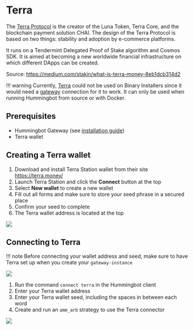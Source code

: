 # Terra

The [Terra Protocol](https://terra.money/) is the creator of the Luna Token, Terra Core, and the blockchain payment solution CHAI. The design of the Terra Protocol is based on two things: stability and adoption by e-commerce platforms.

It runs on a Tendermint Delegated Proof of Stake algorithm and Cosmos SDK. It is aimed at becoming a new worldwide financial infrastructure on which different DApps can be created.

Source: https://medium.com/stakin/what-is-terra-money-8eb1dcb314d2

!!! warning
    Currently, [Terra](/connectors/terra) could not be used on Binary Installers since it would need a [gateway](https://docs.hummingbot.io/gateway/installation/#what-is-hummingbot-gateway) connection for it to work. It can only be used when running Hummingbot from source or with Docker.

## Prerequisites

- Hummingbot Gateway (see [installation guide](/gateway/installation/))
- Terra wallet

## Creating a Terra wallet

1. Download and install Terra Station wallet from their site https://terra.money/
2. Launch Terra Station and click the **Connect** button at the top
3. Select **New wallet** to create a new wallet
4. Fill out all forms and make sure to store your seed phrase in a secured place
5. Confirm your seed to complete
6. The Terra wallet address is located at the top

![](/assets/img/terra-create-wallet.gif)

## Connecting to Terra

!!! note
    Before connecting your wallet address and seed, make sure to have Terra set up when you create your `gateway-instance`

![](/assets/img/terra_setup.png)

1. Run the command `connect terra` in the Hummingbot client
2. Enter your Terra wallet address
3. Enter your Terra wallet seed, including the spaces in between each word
4. Create and run an `amm_arb` strategy to use the Terra connector

![](/assets/img/connect-terra.gif)
